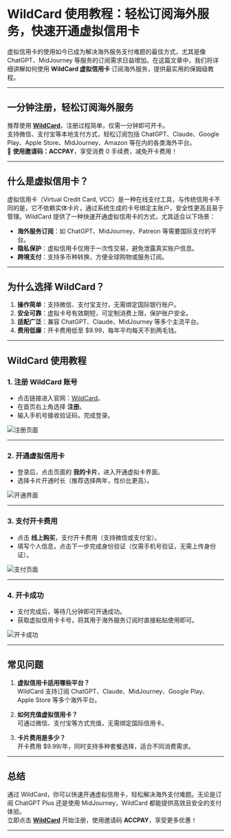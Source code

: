 # WildCard 使用教程：轻松订阅海外服务，快速开通虚拟信用卡

虚拟信用卡的使用如今已成为解决海外服务支付难题的最佳方式，尤其是像 ChatGPT、MidJourney 等服务的订阅需求日益增加。在这篇文章中，我们将详细讲解如何使用 **WildCard 虚拟信用卡** 订阅海外服务，提供最实用的保姆级教程。

---

## 一分钟注册，轻松订阅海外服务

推荐使用 **[WildCard](https://bit.ly/bewildcard)**，注册过程简单，仅需一分钟即可开卡。  
支持微信、支付宝等本地支付方式，轻松订阅包括 ChatGPT、Claude、Google Play、Apple Store、MidJourney、Amazon 等在内的各类海外平台。  
🎉 **使用邀请码：ACCPAY**，享受消费 0 手续费，减免开卡费用！

---

## 什么是虚拟信用卡？

虚拟信用卡（Virtual Credit Card, VCC）是一种在线支付工具，与传统信用卡不同的是，它不依赖实体卡片，通过系统生成的卡号绑定主账户，安全性更高且易于管理。WildCard 提供了一种快速开通虚拟信用卡的方式，尤其适合以下场景：

- **海外服务订阅**：如 ChatGPT、MidJourney、Patreon 等需要国际支付的平台。
- **隐私保护**：虚拟信用卡仅用于一次性交易，避免泄露真实账户信息。
- **跨境支付**：支持多币种转换，方便全球购物或服务订阅。

---

## 为什么选择 WildCard？

1. **操作简单**：支持微信、支付宝支付，无需绑定国际银行账户。  
2. **安全可靠**：虚拟卡号有效期短，可定制消费上限，保护账户安全。  
3. **适配广泛**：兼容 ChatGPT、Claude、MidJourney 等多个主流平台。  
4. **费用低廉**：开卡费用低至 $9.99，每年平均每天不到两毛钱。

---

## WildCard 使用教程

### 1. 注册 WildCard 账号

- 点击链接进入官网：[WildCard](https://bit.ly/bewildcard)。  
- 在首页右上角选择 **注册**。  
- 输入手机号接收验证码，完成登录。  

![注册页面](https://puputeju-tc.oss-cn-beijing.aliyuncs.com/image-20240816171200026.png)

---

### 2. 开通虚拟信用卡

- 登录后，点击页面的 **我的卡片**，进入开通虚拟卡界面。  
- 选择卡片开通时长（推荐选择两年，性价比更高）。  

![开通界面](https://puputeju-tc.oss-cn-beijing.aliyuncs.com/image-20240816170530827.png)

---

### 3. 支付开卡费用

- 点击 **线上购买**，支付开卡费用（支持微信或支付宝）。  
- 填写个人信息，点击下一步完成身份验证（仅需手机号验证，无需上传身份证）。  

![支付页面](https://puputeju-tc.oss-cn-beijing.aliyuncs.com/4MVgEYJUdOL735e.png)

---

### 4. 开卡成功

- 支付完成后，等待几分钟即可开通成功。  
- 获取虚拟信用卡卡号，将其用于海外服务订阅时直接粘贴使用即可。  

![开卡成功](https://puputeju-tc.oss-cn-beijing.aliyuncs.com/9GQRHiwsmBJlUhA.jpg)

---

## 常见问题

1. **虚拟信用卡适用哪些平台？**  
   WildCard 支持订阅 ChatGPT、Claude、MidJourney、Google Play、Apple Store 等多个海外平台。

2. **如何充值虚拟信用卡？**  
   可通过微信、支付宝等方式充值，无需绑定国际信用卡。

3. **卡片费用是多少？**  
   开卡费用 $9.99/年，同时支持多种套餐选择，适合不同消费需求。

---

## 总结

通过 WildCard，你可以快速开通虚拟信用卡，轻松解决海外支付难题。无论是订阅 ChatGPT Plus 还是使用 MidJourney，WildCard 都能提供高效且安全的支付体验。  
立即点击 **[WildCard](https://bit.ly/bewildcard)** 开始注册，使用邀请码 **ACCPAY**，享受更多优惠！

---

